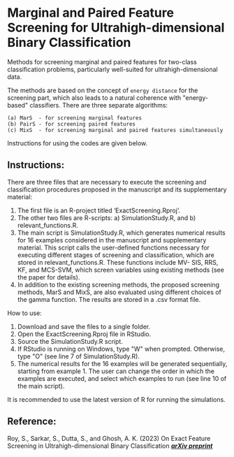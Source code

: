 # Marginal and Paired Feature Screening for Ultrahigh-dimensional Binary Classification

Methods for screening marginal and paired features for two-class classification problems,
particularly well-suited for ultrahigh-dimensional data.

The methods are based on the concept of `energy distance` for the screening part, which also
leads to a natural coherence with "energy-based" classifiers. There are three separate algorithms:

    (a) MarS  - for screening marginal features
    (b) PairS - for screening paired features
    (c) MixS  - for screening marginal and paired features simultaneously

Instructions for using the codes are given below.

## Instructions:

There are three files that are necessary to execute the screening and classification
procedures proposed in the manuscript and its supplementary material:

1. The first file is an R-project titled ‘ExactScreening.Rproj’.
2. The other two files are R-scripts: a) SimulationStudy.R, and b)
relevant_functions.R.
3. The main script is SimulationStudy.R, which generates numerical results for 16
examples considered in the manuscript and supplementary material. This script calls
the user-defined functions necessary for executing different stages of screening and
classification, which are stored in relevant_functions.R. These functions include MV-
SIS, RRS, KF, and MCS-SVM, which screen variables using existing methods
(see the paper for details).
5. In addition to the existing screening methods, the proposed screening methods,
MarS and MixS, are also evaluated using different choices of the gamma function.
The results are stored in a .csv format file.

How to use:
1. Download and save the files to a single folder. 
2. Open the ExactScreening.Rproj file in RStudio.
3. Source the SimulationStudy.R script.
4. If RStudio is running on Windows, type "W" when prompted. Otherwise, type "O"
(see line 7 of SimulationStudy.R).
5. The numerical results for the 16 examples will be generated sequentially, starting
from example 1. The user can change the order in which the examples are executed,
and select which examples to run (see line 10 of the main script).

It is recommended to use the latest version of R for running the simulations.

## Reference: 

Roy, S., Sarkar, S., Dutta, S., and Ghosh, A. K. (2023) On Exact Feature Screening in Ultrahigh-dimensional Binary Classification
__[*arXiv preprint*](https://doi.org/10.48550/arXiv.2205.03831)__
